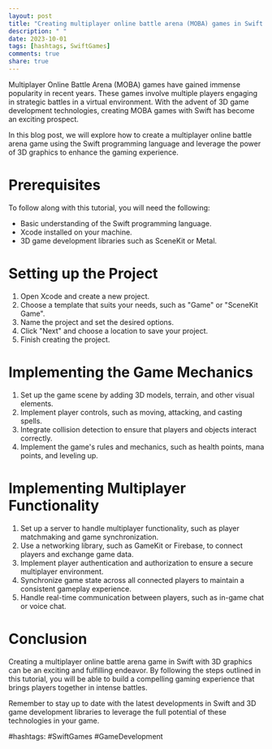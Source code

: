 ```yaml
---
layout: post
title: "Creating multiplayer online battle arena (MOBA) games in Swift 3D"
description: " "
date: 2023-10-01
tags: [hashtags, SwiftGames]
comments: true
share: true
---
```


Multiplayer Online Battle Arena (MOBA) games have gained immense popularity in recent years. These games involve multiple players engaging in strategic battles in a virtual environment. With the advent of 3D game development technologies, creating MOBA games with Swift has become an exciting prospect.

In this blog post, we will explore how to create a multiplayer online battle arena game using the Swift programming language and leverage the power of 3D graphics to enhance the gaming experience.

# Prerequisites

To follow along with this tutorial, you will need the following:

- Basic understanding of the Swift programming language.
- Xcode installed on your machine.
- 3D game development libraries such as SceneKit or Metal.

# Setting up the Project

1. Open Xcode and create a new project.
2. Choose a template that suits your needs, such as "Game" or "SceneKit Game".
3. Name the project and set the desired options.
4. Click "Next" and choose a location to save your project.
5. Finish creating the project.

# Implementing the Game Mechanics

1. Set up the game scene by adding 3D models, terrain, and other visual elements.
2. Implement player controls, such as moving, attacking, and casting spells.
3. Integrate collision detection to ensure that players and objects interact correctly.
4. Implement the game's rules and mechanics, such as health points, mana points, and leveling up.

# Implementing Multiplayer Functionality

1. Set up a server to handle multiplayer functionality, such as player matchmaking and game synchronization.
2. Use a networking library, such as GameKit or Firebase, to connect players and exchange game data.
3. Implement player authentication and authorization to ensure a secure multiplayer environment.
4. Synchronize game state across all connected players to maintain a consistent gameplay experience.
5. Handle real-time communication between players, such as in-game chat or voice chat.

# Conclusion

Creating a multiplayer online battle arena game in Swift with 3D graphics can be an exciting and fulfilling endeavor. By following the steps outlined in this tutorial, you will be able to build a compelling gaming experience that brings players together in intense battles.

Remember to stay up to date with the latest developments in Swift and 3D game development libraries to leverage the full potential of these technologies in your game.

#hashtags: #SwiftGames #GameDevelopment